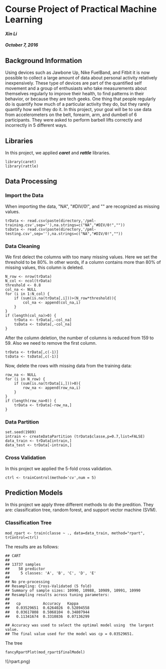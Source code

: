 # Course Project of Practical Machine Learning
#### _**Xin Li**_
#### _**October 7, 2016**_ 
## Background Information 
Using devices such as Jawbone Up, Nike FuelBand, and Fitbit it is now possible to collect a large amount of data about personal activity relatively inexpensively. These type of devices are part of the quantified self movement and a group of enthusiasts who take measurements about themselves regularly to improve their health, to find patterns in their behavior, or because they are tech geeks. One thing that people regularly do is quantify how much of a particular activity they do, but they rarely quantify how well they do it. In this project, your goal will be to use data from accelerometers on the belt, forearm, arm, and dumbell of 6 participants. They were asked to perform barbell lifts correctly and incorrectly in 5 different ways.
## Libraries
In this project, we applied _**caret**_ and _**rattle**_ libraries.
```
library(caret)
library(rattle)
```
## Data Processing
### Import the Data
When importing the data, "NA", "#DIV/0!", and "" are recognized as missing values.
```
trData <- read.csv(paste(directory,'/pml-training.csv',sep=''),na.strings=c("NA","#DIV/0!",""))
tsData <- read.csv(paste(directory,'/pml-testing.csv',sep=''),na.strings=c("NA","#DIV/0!",""))
```
### Data Cleaning
We first delect the columns with too many missing values. Here we set the threshold to be 80%. In other words, if a column contains more than 80% of missing values, this column is deleted.
```
N_row <- nrow(trData)
N_col <- ncol(trData)
threshold <- 0.8
col_na <- NULL
for (i in 1:N_col) {
	if (sum(is.na(trData[,i]))>(N_row*threshold)){
		col_na <- append(col_na,i)
	}
}
if (length(col_na)>0) {
	trData <- trData[,-col_na]
	tsData <- tsData[,-col_na]
}
```
After the column deletion, the number of columns is reduced from 159 to 59. Also we need to remove the first column. 
```
trData <- trData[,c(-1)]
tsData <- tsData[,c(-1)]
```
Now, delete the rows with missing data from the training data:
```
row_na <- NULL
for (i in N_row) {
	if (sum(is.na(trData[i,]))>0){
		row_na <- append(row_na,i)
	}
}
if (length(row_na>0)) {
	trData <- trData[-row_na,]
}
```
### Data Partition
```
set.seed(1989)
intrain <- createDataPartition (trData$classe,p=0.7,list=FALSE)
data_train <- trData[intrain,]
data_test <- trData[-intrain,]
```
### Cross Validation
In this project we applied the 5-fold cross validation.
```
ctrl <- trainControl(method='cv',num = 5)
```
## Prediction Models
In this project we apply three different methods to do the predition. They are: classification tree, random forest, and support vector machine (SVM). 
### Classification Tree
```
mod_rpart <- train(classe ~ ., data=data_train, method="rpart", trControl=ctrl)
```
The results are as follows:
```
## CART 
##
## 13737 samples
##    58 predictor
##     5 classes: 'A', 'B', 'C', 'D', 'E' 
## 
## No pre-processing
## Resampling: Cross-Validated (5 fold) 
## Summary of sample sizes: 10990, 10988, 10989, 10991, 10990 
## Resampling results across tuning parameters:
## 
##   cp          Accuracy   Kappa     
##   0.03529651  0.6264026  0.52894558
##   0.03617808  0.5068104  0.34807944
##   0.11341674  0.3310836  0.07136299

## Accuracy was used to select the optimal model using  the largest value.
## The final value used for the model was cp = 0.03529651. 
```
The tree
```
fancyRpartPlot(mod_rpart$finalModel)
```
!(/rpart.png)